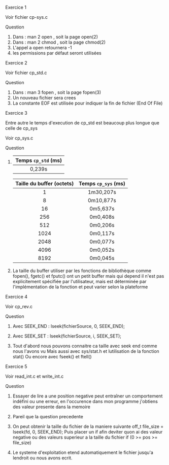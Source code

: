 Exercice 1

Voir fichier cp-sys.c

Question 

1. Dans : man 2 open , soit la page open(2)
2. Dans : man 2 chmod , soit la page chmod(2)
3. L'appel a open retournera -1
4. les permissions par défaut seront utilisées

Exercice 2

Voir fichier cp_std.c

Question 

1. Dans : man 3 fopen , soit la page fopen(3)
2. Un nouveau fichier sera crees
3. La constante EOF est utilisée pour indiquer la fin de fichier (End Of File) 

Exercice 3

   Entre autre le temps d'execution de cp_std est beaucoup plus longue que celle de cp_sys

   Voir cp_sys.c

Question

1.  | Temps `cp_std` (ms) |
    |:----------------:|
    | 0,239s |

    |Taille du buffer (octets) | Temps `cp_sys` (ms) |
    |:----------------:|:--------------:|
    |  1               |   1m30,207s    |
    |  8               |   0m10,877s    |
    |  16              |    0m5,637s    |
    |  256             |    0m0,408s    |
    |  512             |    0m0,206s    |
    |  1024            |    0m0,117s    |
    |  2048            |    0m0,077s    |
    |  4096            |    0m0,052s    |
    |  8192            |    0m0,045s    |

2. La taille du buffer utiliser par les fonctions de bibliothèque comme fopen(), fgetc() et fputc() ont un petit buffer 
    mais qui depend il n'est pas explicitement spécifiée par l'utilisateur, mais est déterminée par l'implémentation de 
    la fonction et peut varier selon la plateforme

Exercice 4

Voir cp_rev.c

Question 

1. Avec SEEK_END :  lseek(fichierSource, 0, SEEK_END);

2. Avec SEEK_SET :  lseek(fichierSource, i, SEEK_SET);

3. Tout d'abord nous pouvons connaitre ca taille avec seek end comme nous l'avons vu
   Mais aussi avec sys/stat.h et lutilisation de la fonction stat()
   Ou encore avec fseek() et ftell()

Exercice 5

Voir read_int.c et write_int.c

Question 

1. Essayer de lire a une position negative peut entraîner un comportement indéfini 
   ou une erreur, en l'occurence dans mon programme j'obtiens des valeur presente dans la memoire

2. Pareil que la question precedente

3. On peut obtenir la taille du fichier de la maniere suivante
   off_t file_size = lseek(fd, 0, SEEK_END);
   Puis placer un if afin deviter quon ai des valeur negative ou des valeurs superieur a la taille du fichier
   if (0 >= pos >= file_size)

4. Le systeme d'exploitation etend automatiquement le fichier jusqu'a lendroit ou nous avons ecrit.

